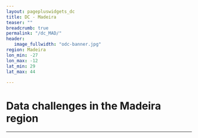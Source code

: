 ```yaml
---
layout: pagepluswidgets_dc
title: DC - Madeira 
teaser: ""
breadcrumb: true
permalink: "/dc_MAD/"
header:
   image_fullwidth: "odc-banner.jpg" 
region: Madeira  
lon_min: -27
lon_max: -12
lat_min: 29
lat_max: 44 
  
--- 
```



# Data challenges in the Madeira region
  
---
